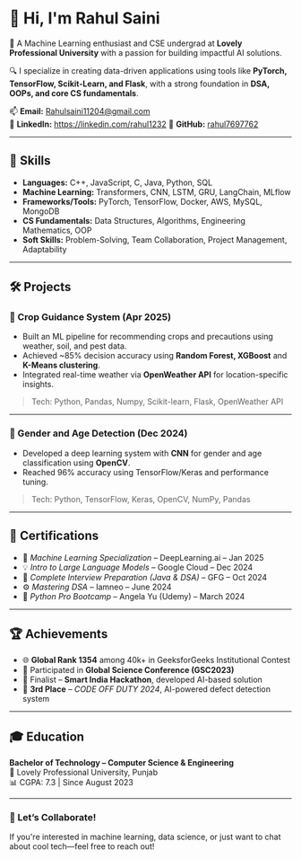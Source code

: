 # 👋 Hi, I'm Rahul Saini

🚀 A Machine Learning enthusiast and CSE undergrad at **Lovely Professional University** with a passion for building impactful AI solutions.

🔍 I specialize in creating data-driven applications using tools like **PyTorch, TensorFlow, Scikit-Learn, and Flask**, with a strong foundation in **DSA, OOPs, and core CS fundamentals**.

📫 **Email:** Rahulsaini11204@gmail.com  
🔗 **LinkedIn:** https://linkedin.com/rahul1232
🐙 **GitHub:** [rahul7697762](https://github.com/rahul7697762)

---

## 🧠 Skills

- **Languages:** C++, JavaScript, C, Java, Python, SQL  
- **Machine Learning:** Transformers, CNN, LSTM, GRU, LangChain, MLflow  
- **Frameworks/Tools:** PyTorch, TensorFlow, Docker, AWS, MySQL, MongoDB  
- **CS Fundamentals:** Data Structures, Algorithms, Engineering Mathematics, OOP  
- **Soft Skills:** Problem-Solving, Team Collaboration, Project Management, Adaptability  

---

## 🛠️ Projects

### 🌾 Crop Guidance System (Apr 2025)
- Built an ML pipeline for recommending crops and precautions using weather, soil, and pest data.
- Achieved ~85% decision accuracy using **Random Forest, XGBoost** and **K-Means clustering**.
- Integrated real-time weather via **OpenWeather API** for location-specific insights.

> Tech: Python, Pandas, Numpy, Scikit-learn, Flask, OpenWeather API

---

### 🧠 Gender and Age Detection (Dec 2024)
- Developed a deep learning system with **CNN** for gender and age classification using **OpenCV**.
- Reached 96% accuracy using TensorFlow/Keras and performance tuning.

> Tech: Python, TensorFlow, Keras, OpenCV, NumPy, Pandas

---

## 📜 Certifications

- 🧠 *Machine Learning Specialization* – DeepLearning.ai – Jan 2025  
- 💡 *Intro to Large Language Models* – Google Cloud – Dec 2024  
- 🧰 *Complete Interview Preparation (Java & DSA)* – GFG – Oct 2024  
- ⚙️ *Mastering DSA* – Iamneo – June 2024  
- 🐍 *Python Pro Bootcamp* – Angela Yu (Udemy) – March 2024  

---

## 🏆 Achievements

- 🌐 **Global Rank 1354** among 40k+ in GeeksforGeeks Institutional Contest  
- 🧪 Participated in **Global Science Conference (GSC2023)**  
- 🧠 Finalist – **Smart India Hackathon**, developed AI-based solution  
- 🥉 **3rd Place** – *CODE OFF DUTY 2024*, AI-powered defect detection system  

---

## 🎓 Education

**Bachelor of Technology – Computer Science & Engineering**  
📍 Lovely Professional University, Punjab  
📊 CGPA: 7.3 | Since August 2023

---

### 💬 Let’s Collaborate!

If you're interested in machine learning, data science, or just want to chat about cool tech—feel free to reach out!

